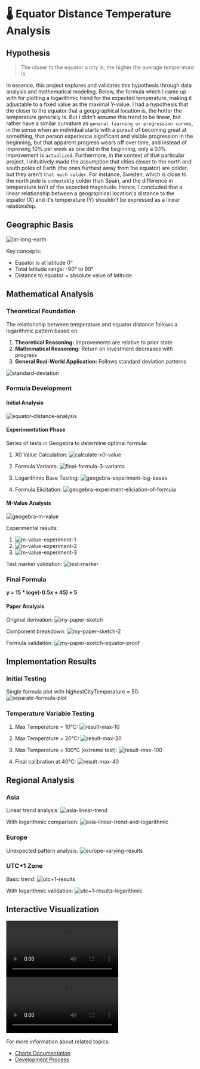 # 🌡 Equator Distance Temperature Analysis

## Hypothesis
> The closer to the equator a city is, the higher the average temperature is

In essence, this project explores and validates this hypothesis through data analysis and mathematical modeling. Below, the formula which I came up with for plotting a logarithmic trend for the expected temperature, making it adjustable to a fixed value as the maximal Y-value. I had a hypothesis that the closer to the equator that a geopgraphical location is, the hotter the temperature generally is. But I didn't assume this trend to be linear, but rather have a similar curvature as `general learning or progression curves`, in the sense when an individual starts with a pursuit of becoming great at something, that person experience significant and visible progression in the beginning, but that apparent progress wears off over time, and instead of improving 10% per week as one did in the beginning, only a 0.1% improvement is `actualized`. Furthermore, in the context of that particular project, I inituitively made the assumption that cities closer to the north and south poles of Earth (the ones furthest away from the equator) are colder, but they aren't `that much colder`. For instance, Sweden, which is close to the north pole is `undoutebly` colder than Spain, and the difference in temperature isn't of the expected magnitude. Hence, I concluded that a linear relationship between a geographical location's distance to the equator (X) and it's temperature (Y) shouldn't be expressed as a linear relationship.


## Geographic Basis
![lat-long-earth](../docs/readme-pictures/equator/1.%20latitude-longitude-earth.gif)

Key concepts:
- Equator is at latitude 0°
- Total latitude range: -90° to 90°
- Distance to equator = absolute value of latitude

## Mathematical Analysis

### Theoretical Foundation
The relationship between temperature and equator distance follows a logarithmic pattern based on:

1. **Theoretical Reasoning:** Improvements are relative to prior state
2. **Mathematical Reasoning:** Return on investment decreases with progress
3. **General Real-World Application:** Follows standard deviation patterns

![standard-deviation](../docs/readme-pictures/architecture/bell-curve-standard-deviation.jpg)

### Formula Development

#### Initial Analysis
![equator-distance-analysis](../docs/readme-pictures/equator/equator-distance-solution-analysis.JPG)

#### Experimentation Phase
Series of tests in Geogebra to determine optimal formula:

1. X0 Value Calculation:
![calculate-x0-value](../docs/readme-pictures/equator-maths/calculate-x-0-value.PNG)

2. Formula Variants:
![final-formula-3-variants](../docs/readme-pictures/equator-maths/final-formula-3-variants.PNG)

3. Logarithmic Base Testing:
![geogebra-experiment-log-bases](../docs/readme-pictures/equator-maths/geogebra-experiment-with-log-bases.PNG)

4. Formula Elicitation:
![geogebra-experiment-eliciation-of-formula](../docs/readme-pictures/equator-maths/geogebra-experimentation-elicitation-of-formula.PNG)

#### M-Value Analysis
![geogebra-m-value](../docs/readme-pictures/equator-maths/geogebra-m-value.PNG)

Experimental results:
1. ![m-value-experiment-1](../docs/readme-pictures/equator-maths/m-value-experiment-1.PNG)
2. ![m-value-experiment-2](../docs/readme-pictures/equator-maths/m-value-experiment-2.PNG)
3. ![m-value-experiment-3](../docs/readme-pictures/equator-maths/m-value-experiment-3.PNG)

Test marker validation:
![test-marker](../docs/readme-pictures/equator-maths/test-marker.PNG)

### Final Formula
**y = 15 * loge(-0.5x + 45) + 5**

#### Paper Analysis
Original derivation:
![my-paper-sketch](../docs/readme-pictures/equator-maths/my-paper-sketch.PNG)

Component breakdown:
![my-paper-sketch-2](../docs/readme-pictures/equator-maths/my-paper-sketch-2.PNG)

Formula validation:
![my-paper-sketch-equator-proof](../docs/readme-pictures/equator-maths/my-paper-sketch-equation-proof.PNG)

## Implementation Results

### Initial Testing
Single formula plot with highestCityTemperature = 50:
![separate-formula-plot](../docs/readme-pictures/equator-maths/plot-my-formula-separately.PNG)

### Temperature Variable Testing
1. Max Temperature = 10°C:
![result-max-10](../docs/readme-pictures/equator-maths/result1-max-10.PNG)

2. Max Temperature = 20°C:
![result-max-20](../docs/readme-pictures/equator-maths/result1-max-20.PNG)

3. Max Temperature = 100°C (extreme test):
![result-max-100](../docs/readme-pictures/equator-maths/result1-max-100.PNG)

4. Final calibration at 40°C:
![result-max-40](../docs/readme-pictures/equator-maths/result1-max-40.PNG)

## Regional Analysis

### Asia
Linear trend analysis:
![asia-linear-trend](../docs/readme-pictures/equator-solution/asia-linear-trend.PNG)

With logarithmic comparison:
![asia-linear-trend-and-logarithmic](../docs/readme-pictures/equator-solution/asia-linear-trend-and-logarithmic.PNG)

### Europe
Unexpected pattern analysis:
![europe-varying-results](../docs/readme-pictures/equator-solution/europe-varying-results.PNG)

### UTC+1 Zone
Basic trend:
![utc+1-results](../docs/readme-pictures/equator-solution/utc+1-result1.png)

With logarithmic validation:
![utc+1-results-logarithmic](../docs/readme-pictures/equator-solution/utc+1-result1-logarithmic.png)

## Interactive Visualization
![plot-logaritgmic-chart-1](../docs/readme-videos/plot-logarithmic-eq-chart.mp4)
![interact-equator-chart-logarithmic](../docs/readme-videos/interact-equator-chart-logarithmic.mp4)

For more information about related topics:
- [Charts Documentation](./README-CHARTS.md)
- [Development Process](./README-DEVELOPMENT-PROCESS.md) 
